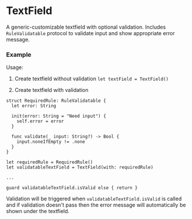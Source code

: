#  TextField

A generic-customizable textfield with optional validation.
Includes `RuleValidatable` protocol to validate input and show appropriate error message.

### Example

Usage:  
1. Create textfield without validation
`let textField = TextField()`

2. Create textfield with validation
```
struct RequiredRule: RuleValidatable {
  let error: String
  
  init(error: String = "Need input") {
    self.error = error
  }
  
  func validate(_ input: String?) -> Bool {
    input.noneIfEmpty != .none
  }
}
```


```
let requiredRule = RequiredRule()
let validatableTextField = TextField(with: requiredRule)

...

guard validatableTextField.isValid else { return }
```

Validation will be triggered when `validatableTextField.isValid` is called and if validation doesn't pass then the error message will automatically be shown under the textfield.
